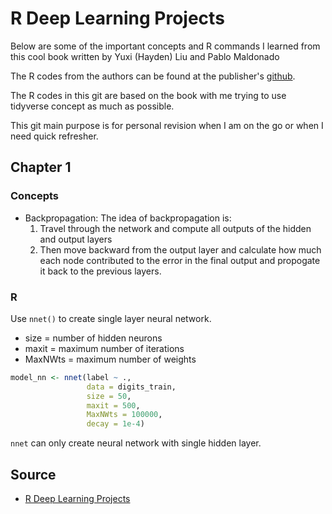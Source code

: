 # R Deep Learning Projects

Below are some of the important concepts and R commands I learned from this cool book written by Yuxi (Hayden) Liu and 	Pablo Maldonado

The R codes from the authors can be found at the publisher's [github](https://github.com/PacktPublishing/R-Deep-Learning-Projects).

The R codes in this git are based on the book with me trying to use tidyverse concept as much as possible. 

This git main purpose is for personal revision when I am on the go or when I need quick refresher.

## Chapter 1  
  
### Concepts

* Backpropagation:
The idea of backpropagation is:
  1) Travel through the network and compute all outputs of the hidden and output layers
  2) Then move backward from the output layer and calculate how much each node contributed to the error in the final output and propogate it back to the previous layers. 


### R  
  
Use `nnet()` to create single layer neural network. 
  - size    = number of hidden neurons
  - maxit   = maximum number of iterations
  - MaxNWts = maximum number of weights

```R
model_nn <- nnet(label ~ ., 
                 data = digits_train, 
                 size = 50, 
                 maxit = 500,
                 MaxNWts = 100000,
                 decay = 1e-4)	
```  

`nnet` can only create neural network with single hidden layer. 
  
## Source
* [R Deep Learning Projects](https://www.packtpub.com/big-data-and-business-intelligence/r-deep-learning-projects?utm_source=github&utm_medium=repository&utm_campaign=9781788478403)
